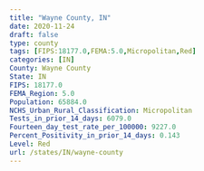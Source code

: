 ```yaml
---
title: "Wayne County, IN"
date: 2020-11-24
draft: false
type: county
tags: [FIPS:18177.0,FEMA:5.0,Micropolitan,Red]
categories: [IN]
County: Wayne County
State: IN
FIPS: 18177.0
FEMA_Region: 5.0
Population: 65884.0
NCHS_Urban_Rural_Classification: Micropolitan
Tests_in_prior_14_days: 6079.0
Fourteen_day_test_rate_per_100000: 9227.0
Percent_Positivity_in_prior_14_days: 0.143
Level: Red
url: /states/IN/wayne-county
---
```




